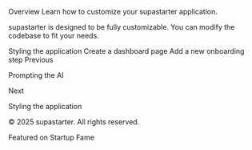 Overview
Learn how to customize your supastarter application.

supastarter is designed to be fully customizable. You can modify the codebase to fit your needs.

Styling the application
Create a dashboard page
Add a new onboarding step
Previous

Prompting the AI

Next

Styling the application

© 2025 supastarter. All rights reserved.

Featured on Startup Fame




